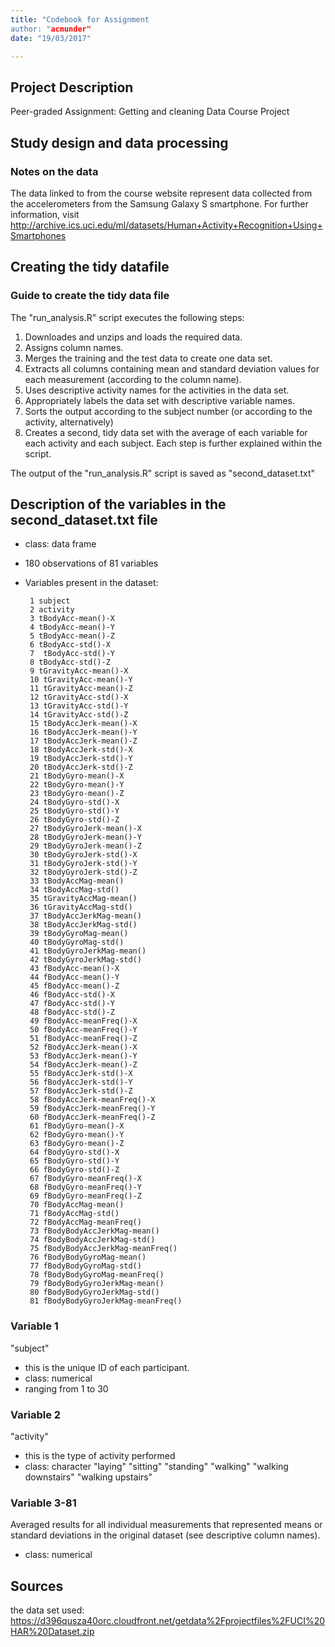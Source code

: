 ```yaml
---
title: "Codebook for Assignment
author: "acmunder"
date: "19/03/2017"

---
```


## Project Description
Peer-graded Assignment: Getting and cleaning Data Course Project




## Study design and data processing

### Notes on the data 
The data linked to from the course website represent data collected from the accelerometers from the Samsung Galaxy S smartphone. For further information, 
visit http://archive.ics.uci.edu/ml/datasets/Human+Activity+Recognition+Using+Smartphones




## Creating the tidy datafile

### Guide to create the tidy data file

The "run_analysis.R" script executes the following steps:
1. Downloades and unzips and loads the required data.
2. Assigns column names.
3. Merges the training and the test data to create one data set.
4. Extracts all columns containing mean and standard deviation values for each    measurement (according to the column name).
5. Uses descriptive activity names for the activities in the data set.
6. Appropriately labels the data set with descriptive variable names.
7. Sorts the output according to the subject number (or according to the 
activity, alternatively)
8. Creates a second, tidy data set with the average of each variable for each activity and each subject. 
Each step is further explained within the script.

The output of the "run_analysis.R" script is saved as "second_dataset.txt"




## Description of the variables in the second_dataset.txt file

 - class: data frame
 - 180 observations of 81 variables
 - Variables present in the dataset:
 
        1 subject
        2 activity
        3 tBodyAcc-mean()-X
        4 tBodyAcc-mean()-Y
        5 tBodyAcc-mean()-Z
        6 tBodyAcc-std()-X
        7  tBodyAcc-std()-Y
        8 tBodyAcc-std()-Z
        9 tGravityAcc-mean()-X
        10 tGravityAcc-mean()-Y
        11 tGravityAcc-mean()-Z
        12 tGravityAcc-std()-X
        13 tGravityAcc-std()-Y
        14 tGravityAcc-std()-Z
        15 tBodyAccJerk-mean()-X
        16 tBodyAccJerk-mean()-Y
        17 tBodyAccJerk-mean()-Z
        18 tBodyAccJerk-std()-X
        19 tBodyAccJerk-std()-Y
        20 tBodyAccJerk-std()-Z
        21 tBodyGyro-mean()-X
        22 tBodyGyro-mean()-Y
        23 tBodyGyro-mean()-Z
        24 tBodyGyro-std()-X
        25 tBodyGyro-std()-Y
        26 tBodyGyro-std()-Z
        27 tBodyGyroJerk-mean()-X
        28 tBodyGyroJerk-mean()-Y
        29 tBodyGyroJerk-mean()-Z
        30 tBodyGyroJerk-std()-X
        31 tBodyGyroJerk-std()-Y
        32 tBodyGyroJerk-std()-Z
        33 tBodyAccMag-mean()
        34 tBodyAccMag-std()
        35 tGravityAccMag-mean()
        36 tGravityAccMag-std()
        37 tBodyAccJerkMag-mean()
        38 tBodyAccJerkMag-std()
        39 tBodyGyroMag-mean()
        40 tBodyGyroMag-std()
        41 tBodyGyroJerkMag-mean()
        42 tBodyGyroJerkMag-std()
        43 fBodyAcc-mean()-X
        44 fBodyAcc-mean()-Y
        45 fBodyAcc-mean()-Z
        46 fBodyAcc-std()-X
        47 fBodyAcc-std()-Y
        48 fBodyAcc-std()-Z
        49 fBodyAcc-meanFreq()-X
        50 fBodyAcc-meanFreq()-Y
        51 fBodyAcc-meanFreq()-Z
        52 fBodyAccJerk-mean()-X
        53 fBodyAccJerk-mean()-Y
        54 fBodyAccJerk-mean()-Z
        55 fBodyAccJerk-std()-X
        56 fBodyAccJerk-std()-Y
        57 fBodyAccJerk-std()-Z
        58 fBodyAccJerk-meanFreq()-X
        59 fBodyAccJerk-meanFreq()-Y
        60 fBodyAccJerk-meanFreq()-Z
        61 fBodyGyro-mean()-X
        62 fBodyGyro-mean()-Y
        63 fBodyGyro-mean()-Z
        64 fBodyGyro-std()-X
        65 fBodyGyro-std()-Y
        66 fBodyGyro-std()-Z
        67 fBodyGyro-meanFreq()-X
        68 fBodyGyro-meanFreq()-Y
        69 fBodyGyro-meanFreq()-Z
        70 fBodyAccMag-mean()
        71 fBodyAccMag-std()
        72 fBodyAccMag-meanFreq()
        73 fBodyBodyAccJerkMag-mean()
        74 fBodyBodyAccJerkMag-std()
        75 fBodyBodyAccJerkMag-meanFreq()
        76 fBodyBodyGyroMag-mean()
        77 fBodyBodyGyroMag-std()
        78 fBodyBodyGyroMag-meanFreq()
        79 fBodyBodyGyroJerkMag-mean()
        80 fBodyBodyGyroJerkMag-std()
        81 fBodyBodyGyroJerkMag-meanFreq()
        





### Variable 1 
"subject"

- this is the unique ID of each participant.
- class: numerical
- ranging from 1 to 30




### Variable 2 
"activity"

- this is the type of activity performed
- class: character 
        "laying"
        "sitting"
        "standing"
        "walking"
        "walking downstairs"
        "walking upstairs"





### Variable 3-81 
Averaged results for all individual measurements that represented means or standard deviations in the original dataset (see descriptive column names).

- class: numerical




## Sources
the data set used:
https://d396qusza40orc.cloudfront.net/getdata%2Fprojectfiles%2FUCI%20HAR%20Dataset.zip
